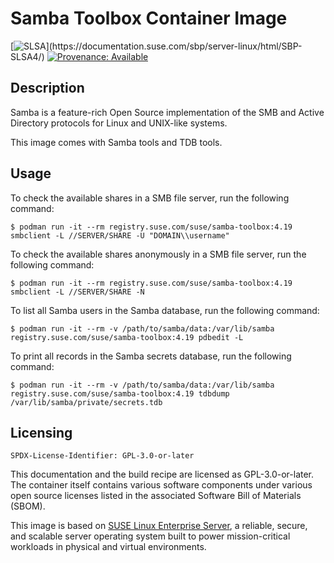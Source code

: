 # Samba Toolbox Container Image

[![SLSA](https://img.shields.io/badge/SLSA_(v1.0)-Build_L3-Green)](https://documentation.suse.com/sbp/server-linux/html/SBP-SLSA4/)
[![Provenance: Available](https://img.shields.io/badge/Provenance-Available-Green)](https://documentation.suse.com/container/all/html/Container-guide/index.html#container-verify)

## Description

Samba is a feature-rich Open Source implementation of the SMB and Active Directory protocols for Linux and UNIX-like systems.

This image comes with Samba tools and TDB tools.

## Usage

To check the available shares in a SMB file server, run the following command:

```ShellSession
$ podman run -it --rm registry.suse.com/suse/samba-toolbox:4.19 smbclient -L //SERVER/SHARE -U "DOMAIN\\username"
```

To check the available shares anonymously in a SMB file server, run the following command:

```ShellSession
$ podman run -it --rm registry.suse.com/suse/samba-toolbox:4.19 smbclient -L //SERVER/SHARE -N
```

To list all Samba users in the Samba database, run the following command:

```ShellSession
$ podman run -it --rm -v /path/to/samba/data:/var/lib/samba registry.suse.com/suse/samba-toolbox:4.19 pdbedit -L
```

To print all records in the Samba secrets database, run the following command:

```ShellSession
$ podman run -it --rm -v /path/to/samba/data:/var/lib/samba registry.suse.com/suse/samba-toolbox:4.19 tdbdump /var/lib/samba/private/secrets.tdb
```

## Licensing

`SPDX-License-Identifier: GPL-3.0-or-later`

This documentation and the build recipe are licensed as GPL-3.0-or-later.
The container itself contains various software components under various open source licenses listed in the associated
Software Bill of Materials (SBOM).

This image is based on [SUSE Linux Enterprise Server](https://www.suse.com/products/server/), a reliable,
secure, and scalable server operating system built to power mission-critical workloads in physical and virtual environments.